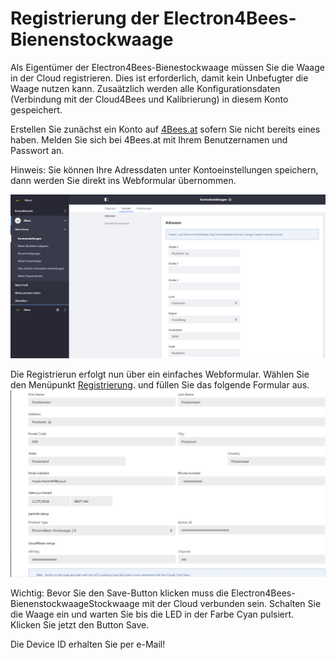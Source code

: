 # Registrierung der Electron4Bees-Bienenstockwaage [](id=registrierung-der-Electron4Bees-Bienenstockwaage)

Als Eigentümer der Electron4Bees-Bienestockwaage müssen Sie die Waage in der Cloud registrieren. Dies ist erforderlich, damit kein Unbefugter die Waage nutzen kann. Zusaätzlich werden alle Konfigurationsdaten (Verbindung mit der Cloud4Bees und Kalibrierung) in diesem Konto gespeichert.

Erstellen Sie zunächst ein Konto auf [4Bees.at](https://www.4bees.at/) sofern Sie nicht bereits eines haben. Melden Sie sich bei 4Bees.at mit Ihrem Benutzernamen und Passwort an.

Hinweis: Sie können Ihre Adressdaten unter Kontoeinstellungen speichern, dann werden Sie direkt ins Webformular übernommen.

![Abb.: Kontoeintellungen](../images/Kontoeinstellungen.JPG)


Die Registrierun erfolgt nun über ein einfaches Webformular. Wählen Sie den Menüpunkt [Registrierung](http://www.4bees.at/registrierung). und füllen Sie das folgende Formular aus.
![Abb.: Registrierung](../images/Registrierung.JPG)


Wichtig: Bevor Sie den Save-Button klicken muss die Electron4Bees-BienenstockwaageStockwaage mit der Cloud verbunden sein. Schalten Sie die Waage ein und warten Sie bis die LED in der Farbe Cyan pulsiert. Klicken Sie jetzt den Button Save.

Die Device ID erhalten Sie per e-Mail!
